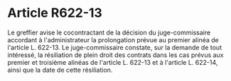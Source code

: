 # Article R622-13

Le greffier avise le cocontractant de la décision du juge-commissaire accordant à l'administrateur la prolongation prévue au premier alinéa de l'article L. 622-13.   Le juge-commissaire constate, sur la demande de tout intéressé, la résiliation de plein droit des contrats dans les cas prévus aux premier et troisième alinéas de l'article L. 622-13 et à l'article L. 622-14, ainsi que la date de cette résiliation.